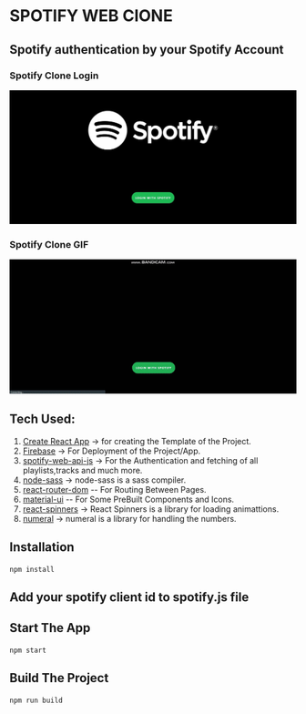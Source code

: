 # SPOTIFY WEB ClONE

## Spotify authentication by your Spotify Account

### Spotify Clone Login

![Login-Page](./src/images/login.jpg)

### Spotify Clone GIF

![Spotify-Clone-App](./src/images/Spotify-Clone.gif)

## Tech Used:

1. [Create React App](https://github.com/facebook/create-react-app) -> for creating the Template of the Project.
2. [Firebase](https://github.com/firebase) -> For Deployment of the Project/App.
3. [spotify-web-api-js](https://github.com/JMPerez/spotify-web-api-js) -> For the Authentication and fetching of all playlists,tracks and much more.
4. [node-sass](https://github.com/sass/node-sass) -> node-sass is a sass compiler.
5. [react-router-dom](https://github.com/ReactTraining/react-router) -- For Routing Between Pages.
6. [material-ui](https://github.com/mui-org/material-ui) -- For Some PreBuilt Components and Icons.
7. [react-spinners](https://github.com/davidhu2000/react-spinners) -> React Spinners is a library for loading animattions.
8. [numeral](http://numeraljs.com/) -> numeral is a library for handling the numbers.

## Installation

```
npm install
```

## Add your spotify client id to spotify.js file

## Start The App

```
npm start
```

## Build The Project

```
npm run build
```
